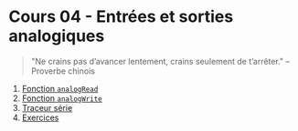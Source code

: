 # Cours 04 - Entrées et sorties analogiques
> "Ne crains pas d’avancer lentement, crains seulement de t’arrêter." – Proverbe chinois

   1. [Fonction `analogRead`](C04a_fonction_analogRead.md)
   2. [Fonction `analogWrite`](C04b_fonction_analogWrite.md)
   3. [Traceur série](C04c_traceur_serie.md)
   4. [Exercices](C04x_exercices.md)